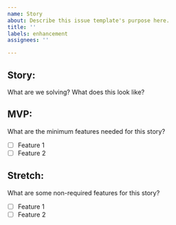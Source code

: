 ```yaml
---
name: Story
about: Describe this issue template's purpose here.
title: ''
labels: enhancement
assignees: ''

---
```


## Story:
What are we solving? What does this look like?

## MVP:
What are the minimum features needed for this story?
- [ ] Feature 1
- [ ] Feature 2

## Stretch:
What are some non-required features for this story?
- [ ] Feature 1
- [ ] Feature 2
